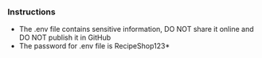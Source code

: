 ### Instructions
* The .env file contains sensitive information, DO NOT share it online and DO NOT publish it in GitHub
* The password for .env file is RecipeShop123*
